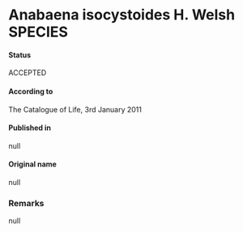 Anabaena isocystoides H. Welsh SPECIES
=======

#### Status
ACCEPTED

#### According to
The Catalogue of Life, 3rd January 2011

#### Published in
null

#### Original name
null

### Remarks
null